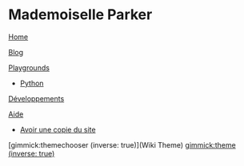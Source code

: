 # Mademoiselle Parker

[Home](index.md)

[Blog](blog/index.md)

[Playgrounds]()

  * [Python]()

[Développements](dev/index.md)




[Aide]()

  * [Avoir une copie du site](help)




[gimmick:themechooser (inverse: true)](Wiki Theme)
[gimmick:theme (inverse: true)](united)

<!-- Code for collapse and expand -->
<script type="text/javascript">
$(document).ready(function() {
$('div.view').hide();
$('div.slide').click(function() {
$(this).next('div.view').slideToggle('fast');
return false;
});
});
</script>
